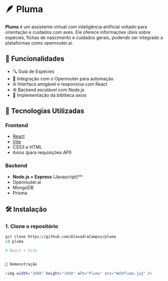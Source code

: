 # 🪶 Pluma

**Pluma** é um assistente virtual com inteligência artificial voltado para orientação e cuidados com aves. 
Ele oferece informações úteis sobre espécies, fichas de nascimento e cuidados gerais, podendo ser integrado a plataformas como openrouter.ai.

## 📌 Funcionalidades

- 🔍 Guia de Espécies
- 💬 Integração com o Openrouter para automação
- 🌐  Interface amigável e responsiva com React
- ⚙️ Backend escalável com Node.js 
- 🔨 Implementação da bibliteca axios

## 🚀 Tecnologias Utilizadas

### Frontend

- [React](https://reactjs.org/)
- [Vite](https://vitejs.dev/)
- CSS3 e HTML
- Axios (para requisições API)

### Backend

- **Node.js + Express** (Javascript)**
- Openrouter.ai
- MongoDB 
- Prisma

## 🛠️ Instalação

### 1. Clone o repositório

```bash
git clone https://github.com/AlexadraCampos/pluma
cd pluma

# React + Vite


📸 Demonstração

<img width="1080" height="1080" alt="Pluma" src="WebPluma.jpg" />


